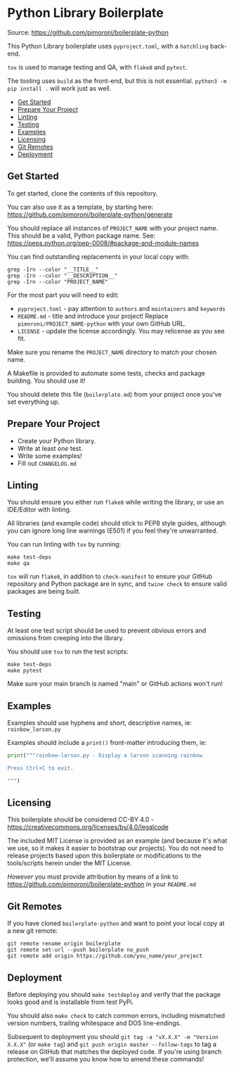 # Python Library Boilerplate <!-- omit in toc -->

Source: https://github.com/pimoroni/boilerplate-python

This Python Library boilerplate uses `pyproject.toml`, with a `hatchling` back-end.

`tox` is used to manage testing and QA, with `flake8` and `pytest`.

The tooling uses `build` as the front-end, but this is not essential. `python3 -m pip install .` will work just as well.

- [Get Started](#get-started)
- [Prepare Your Project](#prepare-your-project)
- [Linting](#linting)
- [Testing](#testing)
- [Examples](#examples)
- [Licensing](#licensing)
- [Git Remotes](#git-remotes)
- [Deployment](#deployment)

## Get Started

To get started, clone the contents of this repository.

You can also use it as a template, by starting here: https://github.com/pimoroni/boilerplate-python/generate

You should replace all instances of `PROJECT_NAME` with your project name. This should be a valid, Python package name. See: https://peps.python.org/pep-0008/#package-and-module-names

You can find outstanding replacements in your local copy with:

```
grep -Irn --color "__TITLE__"
grep -Irn --color "__DESCRIPTION__"
grep -Irn --color "PROJECT_NAME"
```

For the most part you will need to edit:

* `pyproject.toml` - pay attention to `authors` and `maintainers` and `keywords`
* `README.md` - title and introduce your project! Replace `pimoroni/PROJECT_NAME-python` with your own GitHub URL.
* `LICENSE` - update the license accordingly. You may relicense as you see fit.

Make sure you rename the `PROJECT_NAME` directory to match your chosen name.

A Makefile is provided to automate some tests, checks and package building. You should use it!

You should delete this file (`boilerplate.md`) from your project once you've set everything up.

## Prepare Your Project

* Create your Python library.
* Write at least *one* test.
* Write some examples!
* Fill out `CHANGELOG.md`

## Linting

You should ensure you either run `flake8` while writing the library, or use an IDE/Editor with linting.

All libraries (and example code) should stick to PEP8 style guides, although you can ignore long line warnings (E501) if you feel they're unwarranted.

You can run linting with `tox` by running:

```
make test-deps
make qa
```

`tox` will run `flake8`, in addition to `check-manifest` to ensure your GitHub repository and Python package are in sync, and `twine check` to ensure valid packages are being built.

## Testing

At least one test script should be used to prevent obvious errors and omissions from creeping into the library.

You should use `tox` to run the test scripts:

```
make test-deps
make pytest
```

Make sure your main branch is named "main" or GitHub actions won't run!

## Examples

Examples should use hyphens and short, descriptive names, ie: `rainbow_larson.py`

Examples should include a `print()` front-matter introducing them, ie:

```python
print("""rainbow-larson.py - Display a larson scanning rainbow

Press Ctrl+C to exit.

""")
```

## Licensing

This boilerplate should be considered CC-BY 4.0 - https://creativecommons.org/licenses/by/4.0/legalcode

The included MIT License is provided as an example (and because it's what we use, so it makes it easier to bootstrap our projects). You do not need to release projects based upon this boilerplate or modifications to the tools/scripts herein under the MIT License.

*However* you must provide attribution by means of a link to https://github.com/pimoroni/boilerplate-python in your `README.md`

## Git Remotes

If you have cloned `boilerplate-python` and want to point your local copy at a new git remote:

```
git remote rename origin boilerplate
git remote set-url --push boilerplate no_push
git remote add origin https://github.com/you_name/your_project
```

## Deployment

Before deploying you should `make testdeploy` and verify that the package looks good and is installable from test PyPi.

You should also `make check` to catch common errors, including mismatched version numbers, trailing whitespace and DOS line-endings.

Subsequent to deployment you should `git tag -a "vX.X.X" -m "Version X.X.X"` (or `make tag`) and `git push origin master --follow-tags` to tag a release on GitHub that matches the deployed code. If you're using branch protection, we'll assume you know how to amend these commands!
